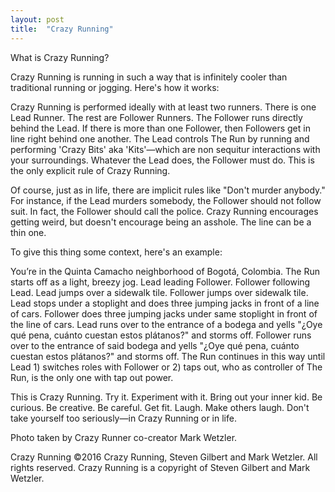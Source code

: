 ```yaml
---
layout: post
title:  "Crazy Running"
---
```

What is Crazy Running?

Crazy Running is running in such a way that is infinitely cooler than traditional running or jogging. Here's how it works:

Crazy Running is performed ideally with at least two runners. There is one Lead Runner. The rest are Follower Runners. The Follower runs directly behind the Lead. If there is more than one Follower, then Followers get in line right behind one another. The Lead controls The Run by running and performing 'Crazy Bits' aka 'Kits'—which are non sequitur interactions with your surroundings. Whatever the Lead does, the Follower must do. This is the only explicit rule of Crazy Running.

Of course, just as in life, there are implicit rules like "Don't murder anybody." For instance, if the Lead murders somebody, the Follower should not follow suit. In fact, the Follower should call the police. Crazy Running encourages getting weird, but doesn't encourage being an asshole. The line can be a thin one.

To give this thing some context, here's an example:

You’re in the Quinta Camacho neighborhood of Bogotá, Colombia. The Run starts off as a light, breezy jog. Lead leading Follower. Follower following Lead. Lead jumps over a sidewalk tile. Follower jumps over sidewalk tile. Lead stops under a stoplight and does three jumping jacks in front of a line of cars. Follower does three jumping jacks under same stoplight in front of the line of cars. Lead runs over to the entrance of a bodega and yells "¿Oye qué pena, cuánto cuestan estos plátanos?" and storms off. Follower runs over to the entrance of said bodega and yells "¿Oye qué pena, cuánto cuestan estos plátanos?" and storms off. The Run continues in this way until Lead 1) switches roles with Follower or 2) taps out, who as controller of The Run, is the only one with tap out power.

This is Crazy Running. Try it. Experiment with it. Bring out your inner kid. Be curious. Be creative. Be careful. Get fit. Laugh. Make others laugh. Don't take yourself too seriously—in Crazy Running or in life.

Photo taken by Crazy Runner co-creator Mark Wetzler.

Crazy Running
©2016 Crazy Running, Steven Gilbert and Mark Wetzler. All rights reserved.
Crazy Running is a copyright of Steven Gilbert and Mark Wetzler.
